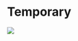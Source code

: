 # Temporary 
         
  
                        
                                      
                           
               
    
            
   
   
![](http://supertracker.delian.io/show_image?username=Protracker&pixel=transparent_pixel)

